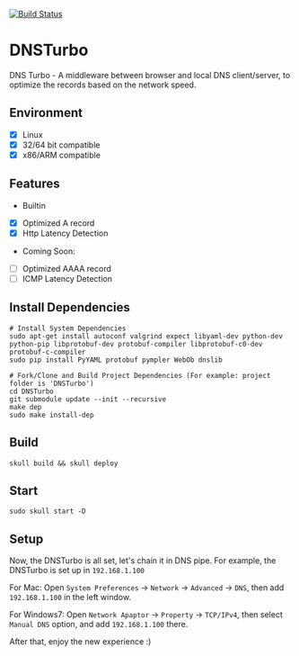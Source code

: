 [![Build Status](https://travis-ci.org/finaldie/DNSTurbo.svg?branch=master)](https://travis-ci.org/finaldie/DNSTurbo)

# DNSTurbo
DNS Turbo - A middleware between browser and local DNS client/server, to optimize the records based on the network speed.

## Environment
 - [x] Linux
 - [x] 32/64 bit compatible
 - [x] x86/ARM compatible
 
## Features
* Builtin
 - [x] Optimized A record
 - [x] Http Latency Detection
 
* Coming Soon:
 - [ ] Optimized AAAA record
 - [ ] ICMP Latency Detection
 
## Install Dependencies
```console
# Install System Dependencies
sudo apt-get install autoconf valgrind expect libyaml-dev python-dev python-pip libprotobuf-dev protobuf-compiler libprotobuf-c0-dev protobuf-c-compiler
sudo pip install PyYAML protobuf pympler WebOb dnslib

# Fork/Clone and Build Project Dependencies (For example: project folder is 'DNSTurbo')
cd DNSTurbo
git submodule update --init --recursive
make dep
sudo make install-dep
```

## Build
```console
skull build && skull deploy
```

## Start
```console
sudo skull start -D
```

## Setup
Now, the DNSTurbo is all set, let's chain it in DNS pipe. For example, the DNSTurbo is set up in `192.168.1.100`

For Mac:
Open `System Preferences` -> `Network` -> `Advanced` -> `DNS`, then add `192.168.1.100` in the left window.

For Windows7:
Open `Network Apaptor` -> `Property` -> `TCP/IPv4`, then select `Manual DNS` option, and add `192.168.1.100` there.

After that, enjoy the new experience :)
